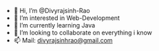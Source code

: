 - 👋 Hi, I’m @Divyrajsinh-Rao
- 👀 I’m interested in Web-Development
- 🌱 I’m currently learning Java
- 💞️ I’m looking to collaborate on everything i know
- 📫 Mail: divyrajsinhrao@gmail.com

<!---
Divyrajsinh-Rao/Divyrajsinh-Rao is a ✨ special ✨ repository because its `README.md` (this file) appears on your GitHub profile.
You can click the Preview link to take a look at your changes.
--->
